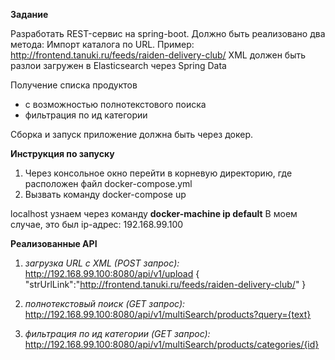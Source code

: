 **Задание**

Разработать REST-сервис на spring-boot.  Должно быть реализовано два метода:
Импорт каталога по URL. Пример: http://frontend.tanuki.ru/feeds/raiden-delivery-club/
XML должен быть разлои загружен в Elasticsearch через  Spring Data 

Получение списка продуктов
- с возможностью полнотекстового поиска
- фильтрация по ид категории

Сборка и запуск приложение должна быть через докер.


**Инструкция по запуску** 
1) Через консольное окно перейти в корневую директорию, где расположен файл docker-compose.yml
2) Вызвать команду docker-compose up

localhost узнаем через команду **docker-machine ip default**
В моем случае, это был ip-адрес: 192.168.99.100

**Реализованные API**

1) _загрузка URL с XML (POST запрос):_
http://192.168.99.100:8080/api/v1/upload
{
    "strUrlLink":"http://frontend.tanuki.ru/feeds/raiden-delivery-club/"
}

2) _полнотекстовый поиск (GET запрос):_
http://192.168.99.100:8080/api/v1/multiSearch/products?query={text}

3) _фильтрация по ид категории (GET запрос):_
http://192.168.99.100:8080/api/v1/multiSearch/products/categories/{id}

